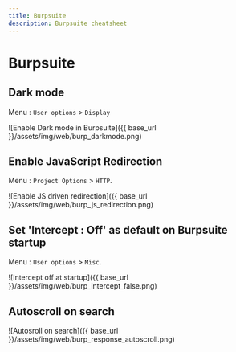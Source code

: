 ```yaml
---
title: Burpsuite
description: Burpsuite cheatsheet
---
```


# Burpsuite

## Dark mode

Menu : `User options` > `Display`

![Enable Dark mode in Burpsuite]({{ base_url }}/assets/img/web/burp_darkmode.png)

## Enable JavaScript Redirection

Menu : `Project Options` > `HTTP`.

![Enable JS driven redirection]({{ base_url }}/assets/img/web/burp_js_redirection.png)

## Set 'Intercept : Off' as default on Burpsuite startup

Menu : `User options` > `Misc`.

![Intercept off at startup]({{ base_url }}/assets/img/web/burp_intercept_false.png)

## Autoscroll on search

![Autosroll on search]({{ base_url }}/assets/img/web/burp_response_autoscroll.png)
